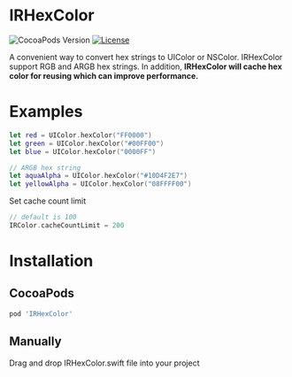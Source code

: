 # IRHexColor
![CocoaPods Version](https://img.shields.io/cocoapods/v/IRHexColor.svg?style=flat)
[![License](https://img.shields.io/github/license/zhiyongzou/IRHexColor.svg?style=flat)](https://github.com/zhiyongzou/IRHexColor/blob/master/LICENSE)

A convenient way to convert hex strings to UIColor or NSColor. IRHexColor support RGB and ARGB hex strings.
In addition, **IRHexColor will cache hex color for reusing which can improve performance.**

# Examples

```swift
let red = UIColor.hexColor("FF0000")
let green = UIColor.hexColor("#00FF00")
let blue = UIColor.hexColor("0000FF")

// ARGB hex string
let aquaAlpha = UIColor.hexColor("#10D4F2E7")
let yellowAlpha = UIColor.hexColor("08FFFF00")
```

Set cache count limit

```swift
// default is 100
IRColor.cacheCountLimit = 200
```

# Installation
## CocoaPods

```bash
pod 'IRHexColor'
```

## Manually
Drag and drop IRHexColor.swift file into your project

